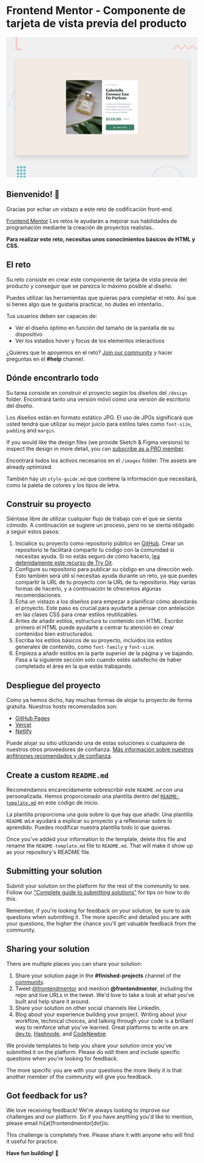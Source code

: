 # Frontend Mentor - Componente de tarjeta de vista previa del producto

![Vista previa del diseño para el reto de codificación del componente de la tarjeta de vista previa del producto](./design/desktop-preview.jpg)

## Bienvenido! 👋

Gracias por echar un vistazo a este reto de codificación front-end.

[Frontend Mentor](https://www.frontendmentor.io) Los retos le ayudarán a mejorar sus habilidades de programación mediante la creación de proyectos realistas..

**Para realizar este reto, necesitas unos conocimientos básicos de HTML y CSS.**

## El reto

Su reto consiste en crear este componente de tarjeta de vista previa del producto y conseguir que se parezca lo máximo posible al diseño.

Puedes utilizar las herramientas que quieras para completar el reto. Así que si tienes algo que te gustaría practicar, no dudes en intentarlo..

Tus usuarios deben ser capaces de:

- Ver el diseño óptimo en función del tamaño de la pantalla de su dispositivo
- Ver los estados hover y focus de los elementos interactivos

¿Quieres que te apoyemos en el reto? [Join our community](https://www.frontendmentor.io/community) y hacer preguntas en el **#help** channel.

## Dónde encontrarlo todo

Su tarea consiste en construir el proyecto según los diseños del `/design` folder. Encontrará tanto una versión móvil como una versión de escritorio del diseño. 

Los diseños están en formato estático JPG. El uso de JPGs significará que usted tendrá que utilizar su mejor juicio para estilos tales como `font-size`, `padding` and `margin`. 

If you would like the design files (we provide Sketch & Figma versions) to inspect the design in more detail, you can [subscribe as a PRO member](https://www.frontendmentor.io/pro).

Encontrará todos los activos necesarios en el `/images` folder. The assets are already optimized.

También hay un `style-guide.md` que contiene la información que necesitará, como la paleta de colores y los tipos de letra.

## Construir su proyecto

Siéntase libre de utilizar cualquier flujo de trabajo con el que se sienta cómodo. A continuación se sugiere un proceso, pero no se sienta obligado a seguir estos pasos:

1. Inicialice su proyecto como repositorio público en [GitHub](https://github.com/). Crear un repositorio te facilitará compartir tu código con la comunidad si necesitas ayuda. Si no estás seguro de cómo hacerlo, [lea detenidamente este recurso de Try Git](https://try.github.io/).
2. Configure su repositorio para publicar su código en una dirección web. Esto también será útil si necesitas ayuda durante un reto, ya que puedes compartir la URL de tu proyecto con la URL de tu repositorio. Hay varias formas de hacerlo, y a continuación te ofrecemos algunas recomendaciones.
3. Echa un vistazo a los diseños para empezar a planificar cómo abordarás el proyecto. Este paso es crucial para ayudarte a pensar con antelación en las clases CSS para crear estilos reutilizables.
4. Antes de añadir estilos, estructura tu contenido con HTML. Escribir primero el HTML puede ayudarte a centrar tu atención en crear contenidos bien estructurados.
5. Escriba los estilos básicos de su proyecto, incluidos los estilos generales de contenido, como `font-family` y `font-size`.
6. Empieza a añadir estilos en la parte superior de la página y ve bajando. Pasa a la siguiente sección solo cuando estés satisfecho de haber completado el área en la que estás trabajando.

## Despliegue del proyecto

Como ya hemos dicho, hay muchas formas de alojar tu proyecto de forma gratuita. Nuestros hosts recomendados son:

- [GitHub Pages](https://pages.github.com/)
- [Vercel](https://vercel.com/)
- [Netlify](https://www.netlify.com/)

Puede alojar su sitio utilizando una de estas soluciones o cualquiera de nuestros otros proveedores de confianza. [Más información sobre nuestros anfitriones recomendados y de confianza](https://medium.com/frontend-mentor/frontend-mentor-trusted-hosting-providers-bf000dfebe).

## Create a custom `README.md`

Recomendamos encarecidamente sobrescribir este `README.md` con una personalizada. Hemos proporcionado una plantilla dentro del [`README-template.md`](./README-template.md) en este código de inicio.

La plantilla proporciona una guía sobre lo que hay que añadir. Una plantilla `README` wLe ayudará a explicar su proyecto y a reflexionar sobre lo aprendido. Puedes modificar nuestra plantilla todo lo que quieras.

Once you've added your information to the template, delete this file and rename the `README-template.md` file to `README.md`. That will make it show up as your repository's README file.

## Submitting your solution

Submit your solution on the platform for the rest of the community to see. Follow our ["Complete guide to submitting solutions"](https://medium.com/frontend-mentor/a-complete-guide-to-submitting-solutions-on-frontend-mentor-ac6384162248) for tips on how to do this.

Remember, if you're looking for feedback on your solution, be sure to ask questions when submitting it. The more specific and detailed you are with your questions, the higher the chance you'll get valuable feedback from the community.

## Sharing your solution

There are multiple places you can share your solution:

1. Share your solution page in the **#finished-projects** channel of the [community](https://www.frontendmentor.io/community). 
2. Tweet [@frontendmentor](https://twitter.com/frontendmentor) and mention **@frontendmentor**, including the repo and live URLs in the tweet. We'd love to take a look at what you've built and help share it around.
3. Share your solution on other social channels like LinkedIn.
4. Blog about your experience building your project. Writing about your workflow, technical choices, and talking through your code is a brilliant way to reinforce what you've learned. Great platforms to write on are [dev.to](https://dev.to/), [Hashnode](https://hashnode.com/), and [CodeNewbie](https://community.codenewbie.org/).

We provide templates to help you share your solution once you've submitted it on the platform. Please do edit them and include specific questions when you're looking for feedback. 

The more specific you are with your questions the more likely it is that another member of the community will give you feedback.

## Got feedback for us?

We love receiving feedback! We're always looking to improve our challenges and our platform. So if you have anything you'd like to mention, please email hi[at]frontendmentor[dot]io.

This challenge is completely free. Please share it with anyone who will find it useful for practice.

**Have fun building!** 🚀
